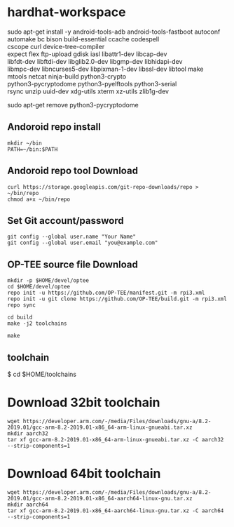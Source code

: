 # hardhat-workspace

sudo apt-get install -y android-tools-adb android-tools-fastboot autoconf \
        automake bc bison build-essential ccache codespell \
        cscope curl device-tree-compiler \
        expect flex ftp-upload gdisk iasl libattr1-dev libcap-dev \
        libfdt-dev libftdi-dev libglib2.0-dev libgmp-dev libhidapi-dev \
        libmpc-dev libncurses5-dev libpixman-1-dev libssl-dev libtool make \
        mtools netcat ninja-build python3-crypto \
        python3-pycryptodome python3-pyelftools python3-serial \
        rsync unzip uuid-dev xdg-utils xterm xz-utils zlib1g-dev


sudo apt-get remove python3-pycryptodome
## Andoroid repo install

```
mkdir ~/bin
PATH=~/bin:$PATH
```

## Andoroid repo tool Download

```
curl https://storage.googleapis.com/git-repo-downloads/repo > ~/bin/repo
chmod a+x ~/bin/repo
```

## Set Git account/password

```
git config --global user.name "Your Name"
git config --global user.email "you@example.com"
```

## OP-TEE source file Download

```
mkdir -p $HOME/devel/optee
cd $HOME/devel/optee
repo init -u https://github.com/OP-TEE/manifest.git -m rpi3.xml
repo init -u git clone https://github.com/OP-TEE/build.git -m rpi3.xml
repo sync
```

```
cd build
make -j2 toolchains
```

```
make
```

## toolchain

$ cd $HOME/toolchains

# Download 32bit toolchain

```
wget https://developer.arm.com/-/media/Files/downloads/gnu-a/8.2-2019.01/gcc-arm-8.2-2019.01-x86_64-arm-linux-gnueabi.tar.xz
mkdir aarch32
tar xf gcc-arm-8.2-2019.01-x86_64-arm-linux-gnueabi.tar.xz -C aarch32 --strip-components=1
```
# Download 64bit toolchain
```
wget https://developer.arm.com/-/media/Files/downloads/gnu-a/8.2-2019.01/gcc-arm-8.2-2019.01-x86_64-aarch64-linux-gnu.tar.xz
mkdir aarch64
tar xf gcc-arm-8.2-2019.01-x86_64-aarch64-linux-gnu.tar.xz -C aarch64 --strip-components=1
```
